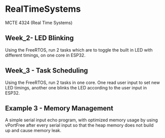 # RealTimeSystems
MCTE 4324 (Real Time Systems)

## Week_2- LED Blinking

Using the FreeRTOS, run 2 tasks which are to toggle the built in LED with different timings, on one core in ESP32.

## Week_3 - Task Scheduling

Using the FreeRTOS, run 2 tasks in one core. One read user input to set new LED timings, another one blinks the LED according to the user input in ESP32.

## Example 3 - Memory Management

A simple serial input echo program, with optimized memory usage by using vPortFree after every serial input so that the heap memory does not build up and cause memory leak.

